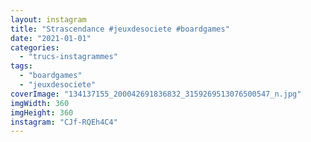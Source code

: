 ```yaml
---
layout: instagram
title: "Strascendance #jeuxdesociete #boardgames"
date: "2021-01-01"
categories: 
  - "trucs-instagrammes"
tags: 
  - "boardgames"
  - "jeuxdesociete"
coverImage: "134137155_200042691836832_3159269513076500547_n.jpg"
imgWidth: 360
imgHeight: 360
instagram: "CJf-RQEh4C4"
---
```

